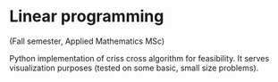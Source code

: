 # Linear programming
(Fall semester, Applied Mathematics MSc)

Python implementation of criss cross algorithm for feasibility.
It serves visualization purposes (tested on some basic, small size problems).
